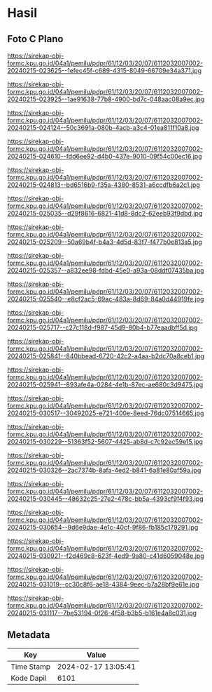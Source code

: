 # Hasil

## Foto C Plano

https://sirekap-obj-formc.kpu.go.id/04a1/pemilu/pdpr/61/12/03/20/07/6112032007002-20240215-023625--1efec45f-c689-4315-8049-66709e34a371.jpg

https://sirekap-obj-formc.kpu.go.id/04a1/pemilu/pdpr/61/12/03/20/07/6112032007002-20240215-023925--1ae91638-77b8-4900-bd7c-048aac08a9ec.jpg

https://sirekap-obj-formc.kpu.go.id/04a1/pemilu/pdpr/61/12/03/20/07/6112032007002-20240215-024124--50c3691a-080b-4acb-a3c4-01ea811f10a8.jpg

https://sirekap-obj-formc.kpu.go.id/04a1/pemilu/pdpr/61/12/03/20/07/6112032007002-20240215-024610--fdd6ee92-d4b0-437e-9010-09f54c00ec16.jpg

https://sirekap-obj-formc.kpu.go.id/04a1/pemilu/pdpr/61/12/03/20/07/6112032007002-20240215-024813--bd6516b9-f35a-4380-8531-a6ccdfb6a2c1.jpg

https://sirekap-obj-formc.kpu.go.id/04a1/pemilu/pdpr/61/12/03/20/07/6112032007002-20240215-025035--d29f8616-6821-41d8-8dc2-62eeb93f9dbd.jpg

https://sirekap-obj-formc.kpu.go.id/04a1/pemilu/pdpr/61/12/03/20/07/6112032007002-20240215-025209--50a69b4f-b4a3-4d5d-83f7-f477b0e813a5.jpg

https://sirekap-obj-formc.kpu.go.id/04a1/pemilu/pdpr/61/12/03/20/07/6112032007002-20240215-025357--a832ee98-fdbd-45e0-a93a-08ddf07435ba.jpg

https://sirekap-obj-formc.kpu.go.id/04a1/pemilu/pdpr/61/12/03/20/07/6112032007002-20240215-025540--e8cf2ac5-69ac-483a-8d69-84a0d44919fe.jpg

https://sirekap-obj-formc.kpu.go.id/04a1/pemilu/pdpr/61/12/03/20/07/6112032007002-20240215-025717--c27c118d-f987-45d9-80b4-b77eaadbff5d.jpg

https://sirekap-obj-formc.kpu.go.id/04a1/pemilu/pdpr/61/12/03/20/07/6112032007002-20240215-025841--840bbead-6720-42c2-a4aa-b2dc70a8ceb1.jpg

https://sirekap-obj-formc.kpu.go.id/04a1/pemilu/pdpr/61/12/03/20/07/6112032007002-20240215-025941--893afe4a-0284-4e1b-87ec-ae680c3d9475.jpg

https://sirekap-obj-formc.kpu.go.id/04a1/pemilu/pdpr/61/12/03/20/07/6112032007002-20240215-030517--30492025-e721-400e-8eed-76dc07514665.jpg

https://sirekap-obj-formc.kpu.go.id/04a1/pemilu/pdpr/61/12/03/20/07/6112032007002-20240215-030229--51363f52-5607-4425-ab8d-c7c92ec59e15.jpg

https://sirekap-obj-formc.kpu.go.id/04a1/pemilu/pdpr/61/12/03/20/07/6112032007002-20240215-030326--2ac7374b-8afa-4ed2-b841-6a81e80af59a.jpg

https://sirekap-obj-formc.kpu.go.id/04a1/pemilu/pdpr/61/12/03/20/07/6112032007002-20240215-030445--48632c25-27e2-478c-bb5a-4393cf9f4f93.jpg

https://sirekap-obj-formc.kpu.go.id/04a1/pemilu/pdpr/61/12/03/20/07/6112032007002-20240215-030654--9d6e9dae-4e1c-40cf-9f86-fb185c179291.jpg

https://sirekap-obj-formc.kpu.go.id/04a1/pemilu/pdpr/61/12/03/20/07/6112032007002-20240215-030921--f2d469c8-623f-4ed9-9a80-c41d6059048e.jpg

https://sirekap-obj-formc.kpu.go.id/04a1/pemilu/pdpr/61/12/03/20/07/6112032007002-20240215-031019--cc30c8f6-ae18-4384-9eec-b7a28bf9e61e.jpg

https://sirekap-obj-formc.kpu.go.id/04a1/pemilu/pdpr/61/12/03/20/07/6112032007002-20240215-031117--7be53194-0f26-4f58-b3b5-b161e4a8c031.jpg


## Metadata

| Key        | Value               |
| ---------- | ------------------- |
| Time Stamp | 2024-02-17 13:05:41 |
| Kode Dapil | 6101                |



